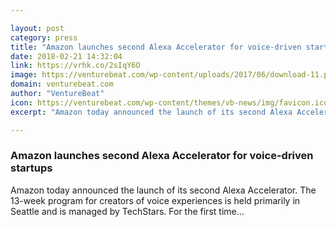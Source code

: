 ```yaml
---

layout: post
category: press
title: "Amazon launches second Alexa Accelerator for voice-driven startups"
date: 2018-02-21 14:32:04
link: https://vrhk.co/2sIqY6O
image: https://venturebeat.com/wp-content/uploads/2017/06/download-11.png?fit=1280%2C720&strip=all
domain: venturebeat.com
author: "VentureBeat"
icon: https://venturebeat.com/wp-content/themes/vb-news/img/favicon.ico
excerpt: "Amazon today announced the launch of its second Alexa Accelerator. The 13-week program for creators of voice experiences is held primarily in Seattle and is managed by TechStars. For the first time…"

---
```


### Amazon launches second Alexa Accelerator for voice-driven startups

Amazon today announced the launch of its second Alexa Accelerator. The 13-week program for creators of voice experiences is held primarily in Seattle and is managed by TechStars. For the first time…